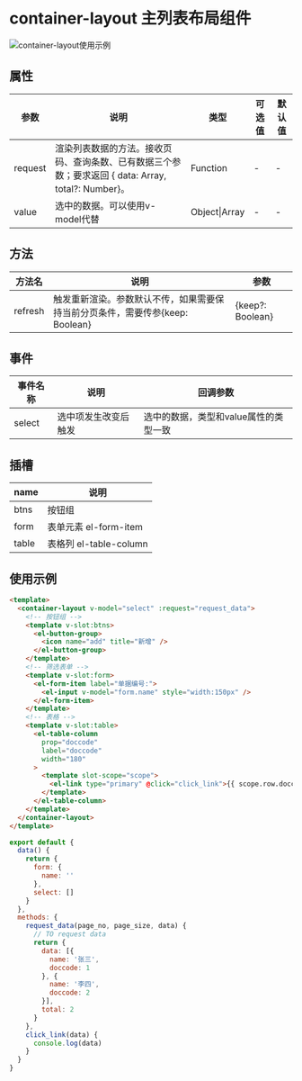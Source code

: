 # container-layout 主列表布局组件

![container-layout使用示例](../../../images/container-layout.gif)

## 属性

参数|说明|类型|可选值|默认值
--|--|--|--|--
request | 渲染列表数据的方法。接收页码、查询条数、已有数据三个参数；要求返回 { data: Array, total?: Number}。 | Function | - | -
value | 选中的数据。可以使用v-model代替 | Object\|Array | - | -

## 方法

方法名|说明|参数
--|--|--
refresh | 触发重新渲染。参数默认不传，如果需要保持当前分页条件，需要传参{keep: Boolean}  | {keep?: Boolean}

## 事件

事件名称 |说明|回调参数
--|--|--
select | 选中项发生改变后触发 | 选中的数据，类型和value属性的类型一致

## 插槽

name|说明
--|--
btns | 按钮组
form | 表单元素 el-form-item 
table | 表格列 el-table-column

## 使用示例

```html
<template>
  <container-layout v-model="select" :request="request_data">
    <!-- 按钮组 -->
    <template v-slot:btns>
      <el-button-group>
        <icon name="add" title="新增" />
      </el-button-group>
    </template>
    <!-- 筛选表单 -->
    <template v-slot:form>
      <el-form-item label="单据编号:">
        <el-input v-model="form.name" style="width:150px" />
      </el-form-item>
    </template>
    <!-- 表格 -->
    <template v-slot:table>
      <el-table-column
        prop="doccode"
        label="doccode"
        width="180"
      >
        <template slot-scope="scope">
          <el-link type="primary" @click="click_link">{{ scope.row.doccode }}</el-link>
        </template>
      </el-table-column>
    </template>
  </container-layout>
</template>
```

```js
export default {
  data() {
    return {
      form: {
        name: ''
      },
      select: []
    }
  },
  methods: {
    request_data(page_no, page_size, data) {
      // TO request data
      return {
        data: [{
          name: '张三',
          doccode: 1
        }, {
          name: '李四',
          doccode: 2
        }],
        total: 2
      }
    },
    click_link(data) {
      console.log(data)
    }
  }
}
```
